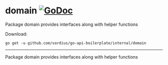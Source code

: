 # domain [![GoDoc](https://godoc.org/github.com/vardius/go-api-boilerplate/internal/domain?status.svg)](https://godoc.org/github.com/vardius/go-api-boilerplate/internal/domain)
Package domain provides interfaces along with helper functions

Download:
```shell
go get -u github.com/vardius/go-api-boilerplate/internal/domain
```

* * *
Package domain provides interfaces along with helper functions
